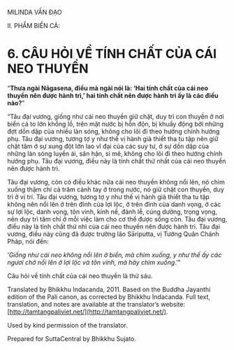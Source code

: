  

MILINDA VẤN ĐẠO

II. PHẨM BIỂN CẢ:

# 6\. CÂU HỎI VỀ TÍNH CHẤT CỦA CÁI NEO THUYỀN

“**Thưa ngài Nāgasena, điều mà ngài nói là: ‘Hai tính chất của cái neo thuyền nên được hành trì,’ hai tính chất nên được hành trì ấy là các điều nào?**”

“Tâu đại vương, giống như cái neo thuyền giữ chặt, duy trì con thuyền ở nơi biển cả to lớn khổng lồ, trên mặt nước bị hỗn độn, bị khuấy động bởi những đợt dồn dập của nhiều làn sóng, không cho lôi đi theo hướng chính hướng phụ. Tâu đại vương, tương tợ y như thế vị hành giả thiết tha tu tập nên giữ chặt tâm ở sự xung đột lớn lao vĩ đại của các suy tư, ở sự dồn dập của những làn sóng luyến ái, sân hận, si mê, không cho lôi đi theo hướng chính hướng phụ. Tâu đại vương, điều này là tính chất thứ nhất của cái neo thuyền nên được hành trì.

Tâu đại vương, còn có điều khác nữa cái neo thuyền không nổi lên, nó chìm xuống thậm chí cả trăm cánh tay ở trong nước, nó giữ chặt con thuyền, duy trì ở vị trí. Tâu đại vương, tương tợ y như thế vị hành giả thiết tha tu tập không nên nổi lên ở trên đỉnh của lợi lộc, ở trên đỉnh của danh vọng, ở các sự lợi lộc, danh vọng, tôn vinh, kính nể, đảnh lễ, cúng dường, trọng vọng, nên duy trì tâm chỉ ở mỗi việc làm cho cơ thể được sống còn. Tâu đại vương, điều này là tính chất thứ nhì của cái neo thuyền nên được hành trì. Tâu đại vương, điều này cũng đã được trưởng lão Sāriputta, vị Tướng Quân Chánh Pháp, nói đến:

‘_Giống như cái neo không nổi lên ở biển, mà chìm xuống, y như thế ấy các ngươi chớ nổi lên ở lợi lộc và tôn vinh, mà hãy chìm xuống_.’”

Câu hỏi về tính chất của cái neo thuyền là thứ sáu.

Translated by Bhikkhu Indacanda, 2011. Based on the Buddha Jayanthi edition of the Pali canon, as corrected by Bhikkhu Indacanda. Full text, translation, and notes are available at the translator’s website: [http://tamtangpaliviet.net/](http://tamtangpaliviet.net/).

Used by kind permission of the translator.

Prepared for SuttaCentral by Bhikkhu Sujato.